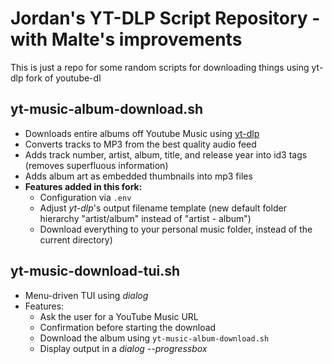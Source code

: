# Jordan's YT-DLP Script Repository - with Malte's improvements

This is just a repo for some random scripts for downloading things using yt-dlp fork of youtube-dl

## yt-music-album-download.sh

- Downloads entire albums off Youtube Music using [yt-dlp](https://github.com/yt-dlp/yt-dlp)
- Converts tracks to MP3 from the best quality audio feed
- Adds track number, artist, album, title, and release year into id3 tags (removes superfluous information)
- Adds album art as embedded thumbnails into mp3 files
- **Features added in this fork:**
  - Configuration via `.env`
  - Adjust *yt-dlp*'s output filename template (new default folder hierarchy "artist/album" instead of "artist - album")
  - Download everything to your personal music folder, instead of the current directory)

## yt-music-download-tui.sh

- Menu-driven TUI using *dialog*
- Features:
  - Ask the user for a YouTube Music URL
  - Confirmation before starting the download
  - Download the album using `yt-music-album-download.sh`
  - Display output in a *dialog --progressbox*

